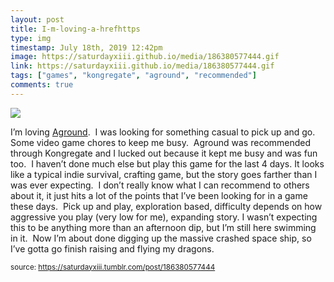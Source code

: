 ```yaml
---
layout: post
title: I-m-loving-a-hrefhttps
type: img
timestamp: July 18th, 2019 12:42pm
image: https://saturdayxiii.github.io/media/186380577444.gif
link: https://saturdayxiii.github.io/media/186380577444.gif
tags: ["games", "kongregate", "aground", "recommended"]
comments: true
---
```

<img src="https://saturdayxiii.github.io/media/186380577444.gif"/>

I’m loving <a href="https://www.kongregate.com/games/terra0nova/aground" target="_blank">Aground</a>.  I was looking for something casual to pick up and go.  Some video game chores to keep me busy.  Aground was recommended through Kongregate and I lucked out because it kept me busy and was fun too.  I haven’t done much else but play this game for the last 4 days.
It looks like a typical indie survival, crafting game, but the story goes farther than I was ever expecting.  I don’t really know what I can recommend to others about it, it just hits a lot of the points that I’ve been looking for in a game these days.  Pick up and play, exploration based, difficulty depends on how aggressive you play (very low for me), expanding story.
I wasn’t expecting this to be anything more than an afternoon dip, but I’m still here swimming in it.  Now I’m about done digging up the massive crashed space ship, so I’ve gotta go finish raising and flying my dragons.
 
  
<small>source: https://saturdayxiii.tumblr.com/post/186380577444</small>
